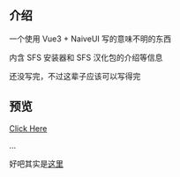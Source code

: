 ## 介绍

一个使用 Vue3 + NaiveUI 写的意味不明的东西

内含 SFS 安装器和 SFS 汉化包的介绍等信息

还没写完，不过这辈子应该可以写得完

## 预览

[Click Here](https://www.bilibili.com/video/BV1GJ411x7h7/?share_source=copy_web&vd_source=ded938f96ab6f358803f5b6e194589b5)

...

好吧其实是[这里](https://websiteforsfsinstaller.pages.dev)